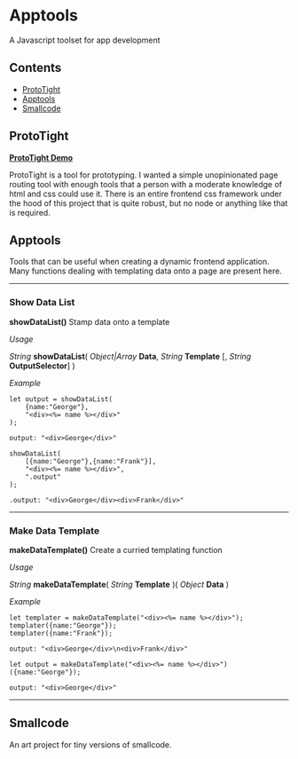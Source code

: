 # Apptools
A Javascript toolset for app development

## Contents
- [ProtoTight](#user-content-prototight)
- [Apptools](#user-content-apptools)
- [Smallcode](#user-content-smallcode-min)


## ProtoTight
**[ProtoTight Demo](https://bronkula.github.io/apptools/proto/demo)**

ProtoTight is a tool for prototyping. I wanted a simple unopinionated page routing tool with enough tools that a person with a moderate knowledge of html and css could use it. There is an entire frontend css framework under the hood of this project that is quite robust, but no node or anything like that is required.

## Apptools

Tools that can be useful when creating a dynamic frontend application. Many functions dealing with templating data onto a page are present here.


---

### Show Data List

**showDataList()** Stamp data onto a template

*Usage*

*String* **showDataList**( *Object|Array* **Data**, *String* **Template** [, *String* **OutputSelector**] )

*Example*

```
let output = showDataList(
	{name:"George"},
	"<div><%= name %></div>"
);

output: "<div>George</div>"
```

```
showDataList(
	[{name:"George"},{name:"Frank"}],
	"<div><%= name %></div>",
	".output"
);

.output: "<div>George</div><div>Frank</div>"
```

---

### Make Data Template

**makeDataTemplate()** Create a curried templating function

*Usage*

*String* **makeDataTemplate**( *String* **Template** )( *Object* **Data** )

*Example*

```
let templater = makeDataTemplate("<div><%= name %></div>");
templater({name:"George"});
templater({name:"Frank"});

output: "<div>George</div>\n<div>Frank</div>"
```

```
let output = makeDataTemplate("<div><%= name %></div>")({name:"George"});

output: "<div>George</div>"
```

---


## Smallcode

An art project for tiny versions of smallcode.
